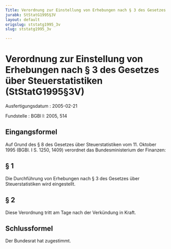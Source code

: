 ```yaml
---
Title: Verordnung zur Einstellung von Erhebungen nach § 3 des Gesetzes über Steuerstatistiken
jurabk: StStatG1995§3V
layout: default
origslug: ststatg1995_3v
slug: ststatg1995_3v

---
```


# Verordnung zur Einstellung von Erhebungen nach § 3 des Gesetzes über Steuerstatistiken (StStatG1995§3V)

Ausfertigungsdatum
:   2005-02-21

Fundstelle
:   BGBl I: 2005, 514



## Eingangsformel

Auf Grund des § 8 des Gesetzes über Steuerstatistiken vom 11. Oktober 1995 (BGBl. I S. 1250, 1409) verordnet das Bundesministerium der Finanzen:


## § 1

Die Durchführung von Erhebungen nach § 3 des Gesetzes über Steuerstatistiken wird eingestellt.


## § 2

Diese Verordnung tritt am Tage nach der Verkündung in Kraft.


## Schlussformel

Der Bundesrat hat zugestimmt.

